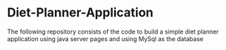 # Diet-Planner-Application
The following repository consists of the code to build a simple diet planner application using java server pages and using MySql as the database
